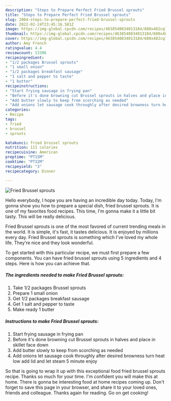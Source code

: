 ```yaml
---
description: "Steps to Prepare Perfect Fried Brussel sprouts"
title: "Steps to Prepare Perfect Fried Brussel sprouts"
slug: 2004-steps-to-prepare-perfect-fried-brussel-sprouts
date: 2022-02-24T23:45:16.581Z
image: https://img-global.cpcdn.com/recipes/4638540834013184/680x482cq70/fried-brussel-sprouts-recipe-main-photo.jpg
thumbnail: https://img-global.cpcdn.com/recipes/4638540834013184/680x482cq70/fried-brussel-sprouts-recipe-main-photo.jpg
cover: https://img-global.cpcdn.com/recipes/4638540834013184/680x482cq70/fried-brussel-sprouts-recipe-main-photo.jpg
author: Amy French
ratingvalue: 4.4
reviewcount: 13396
recipeingredient:
- "1/2 packages Brussel sprouts"
- "1 small onion"
- "1/2 packages breakfast sausage"
- "1 salt and pepper to taste"
- "1 butter"
recipeinstructions:
- "Start frying sausage in frying pan"
- "Before it's done browning cut Brussel sprouts in halves and place in skillet face down"
- "Add butter slowly to keep from scorching as needed"
- "Add onions let sausage cook throughly after desired browness turn heat low add lid and let steam 5 minute enjoy"
categories:
- Recipe
tags:
- fried
- brussel
- sprouts

katakunci: fried brussel sprouts 
nutrition: 111 calories
recipecuisine: American
preptime: "PT15M"
cooktime: "PT32M"
recipeyield: "3"
recipecategory: Dinner

---
```



![Fried Brussel sprouts](https://img-global.cpcdn.com/recipes/4638540834013184/680x482cq70/fried-brussel-sprouts-recipe-main-photo.jpg)

Hello everybody, I hope you are having an incredible day today. Today, I'm gonna show you how to prepare a special dish, fried brussel sprouts. It is one of my favorites food recipes. This time, I'm gonna make it a little bit tasty. This will be really delicious.

Fried Brussel sprouts is one of the most favored of current trending meals in the world. It is simple, it's fast, it tastes delicious. It is enjoyed by millions every day. Fried Brussel sprouts is something which I've loved my whole life. They're nice and they look wonderful.




To get started with this particular recipe, we must first prepare a few components. You can have fried brussel sprouts using 5 ingredients and 4 steps. Here is how you can achieve that.

<!--inarticleads1-->

##### The ingredients needed to make Fried Brussel sprouts:

1. Take 1/2 packages Brussel sprouts
1. Prepare 1 small onion
1. Get 1/2 packages breakfast sausage
1. Get 1 salt and pepper to taste
1. Make ready 1 butter




<!--inarticleads2-->

##### Instructions to make Fried Brussel sprouts:

1. Start frying sausage in frying pan
1. Before it's done browning cut Brussel sprouts in halves and place in skillet face down
1. Add butter slowly to keep from scorching as needed
1. Add onions let sausage cook throughly after desired browness turn heat low add lid and let steam 5 minute enjoy




So that is going to wrap it up with this exceptional food fried brussel sprouts recipe. Thanks so much for your time. I'm confident you will make this at home. There is gonna be interesting food at home recipes coming up. Don't forget to save this page in your browser, and share it to your loved ones, friends and colleague. Thanks again for reading. Go on get cooking!
